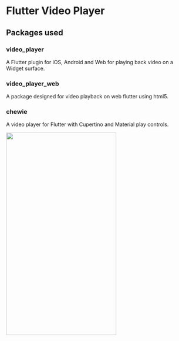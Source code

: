 # Flutter Video Player
## Packages used 

### video_player
A Flutter plugin for iOS, Android and Web for playing back video on a Widget surface.

### video_player_web
A package designed for video playback on web flutter using html5.

### chewie
A video player for Flutter with Cupertino and Material play controls.

<img src="https://raw.githubusercontent.com/arunramarumugam25/flutter_upload_play_video/master/Videoplayer_screenshot.jpg" width="300" height="550" />
